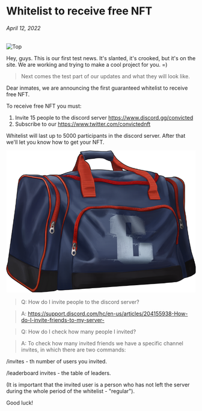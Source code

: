 # Whitelist to receive free NFT

###### April 12, 2022 ######

![Top](https://github.com/verscorp/convicted-site-files/blob/main/images/2022-03-31%2013.35.40.jpg)

Hey, guys. This is our first test news. It's slanted, it's crooked, but it's on the site. We are working and trying to make a cool project for you. =)

>Next comes the test part of our updates and what they will look like.

Dear inmates, we are announcing the first guaranteed whitelist to receive free NFT.

To receive free NFT you must:
1. Invite 15 people to the discord server https://www.discord.gg/convicted
2. Subscribe to our https://www.twitter.com/convictednft

Whitelist will last up to 5000 participants in the discord server. After that we'll let you know how to get your NFT.

![Bag](https://github.com/verscorp/convicted-site-files/blob/main/images/Bag.png)

>Q: How do I invite people to the discord server?

>A: https://support.discord.com/hc/en-us/articles/204155938-How-do-I-invite-friends-to-my-server-

>Q: How do I check how many people I invited?

>A: To check how many invited friends we have a specific channel invites, in which there are two commands:

/invites - th number of users you invited.

/leaderboard invites - the table of leaders.

(It is important that the invited user is a person who has not left the server during the whole period of the whitelist - "regular").

Good luck!
